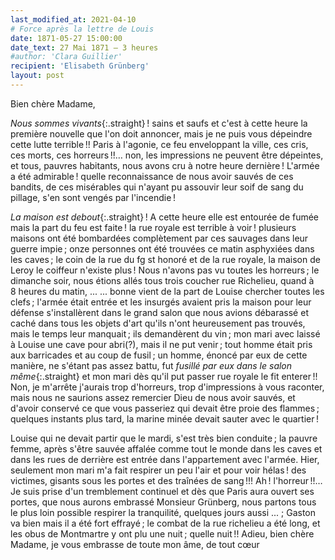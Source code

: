 ```yaml
---
last_modified_at: 2021-04-10
# Force après la lettre de Louis
date: 1871-05-27 15:00:00
date_text: 27 Mai 1871 — 3 heures
#author: 'Clara Guillier'
recipient: 'Elisabeth Grünberg'
layout: post
---
```


Bien chère Madame,

_Nous sommes vivants_{:.straight} ! sains et saufs et c'est à cette heure la première
nouvelle que l'on doit annoncer, mais je ne puis vous dépeindre cette lutte
terrible !! Paris à l'agonie, ce feu enveloppant la ville, ces cris, ces morts,
ces horreurs !!… non, les impressions ne peuvent être dépeintes, et tous,
pauvres habitants, nous avons cru à notre heure dernière !
L'armée a été admirable ! quelle reconnaissance de nous avoir sauvés de ces
bandits, de ces misérables qui n'ayant pu assouvir leur soif de sang du
pillage, s'en sont vengés par l'incendie !

_La maison est debout_{:.straight} ! A cette heure elle est entourée de fumée
mais la part du feu est faite ! la rue royale est terrible à voir ! plusieurs
maisons ont été bombardées complètement par ces sauvages dans leur guerre
impie ; onze personnes ont été trouvées ce matin asphyxiées dans les caves ;
le coin de la rue du fg st honoré et de la rue royale, la maison de Leroy le
coiffeur n'existe plus ! Nous n'avons pas vu toutes les horreurs ; le dimanche
soir, nous étions allés tous trois coucher rue Richelieu, quand à 8 heures du
matin, ... ... bonne vient de la part de Louise chercher toutes les clefs ;
l'armée était entrée et les insurgés avaient pris la maison pour leur défense
s'installèrent dans le grand salon que nous avions débarassé et caché dans tous
les objets d'art qu'ils n'ont heureusement pas trouvés, mais le temps leur
manquait ; ils demandèrent du vin ; mon mari avec laissé à Louise une cave pour
abri(?), mais il ne put venir ; tout homme était pris aux barricades et au coup
de fusil ; un homme, énoncé par eux de cette manière, ne s'étant pas assez
battu, fut _fusillé par eux dans le salon même_{:.straight} et mon mari dès
qu'il put passer rue royale le fit enterer !!
Non, je m'arrête j'aurais trop d'horreurs, trop d'impressions à vous raconter,
mais nous ne saurions assez remercier Dieu de nous avoir sauvés, et d'avoir
conservé ce que vous passeriez qui devait être proie des flammes ; quelques
instants plus tard, la marine minée devait sauter avec le quartier !

Louise qui ne devait partir que le mardi, s'est très bien conduite ; la pauvre
femme, après s'être sauvée affalée comme tout le monde dans les caves et dans
les rues de derrière est entrée dans l'appartement avec l'armée. Hier,
seulement mon mari m'a fait respirer un peu l'air et pour voir hélas ! des
victimes, gisants sous les portes et des traînées de sang !!! Ah !
l'horreur !!…
Je suis prise d'un tremblement continuel et dès que Paris aura ouvert ses
portes, que nous aurons embrassé Monsieur Grünberg, nous partons tous le plus
loin possible respirer la tranquilité, quelques jours aussi ... ;
Gaston va bien mais il a été fort effrayé ; le combat de la rue richelieu a été
long, et les obus de Montmartre y ont plu une nuit ; quelle nuit !! Adieu, bien
chère Madame, je vous embrasse de toute mon âme, de tout cœur
